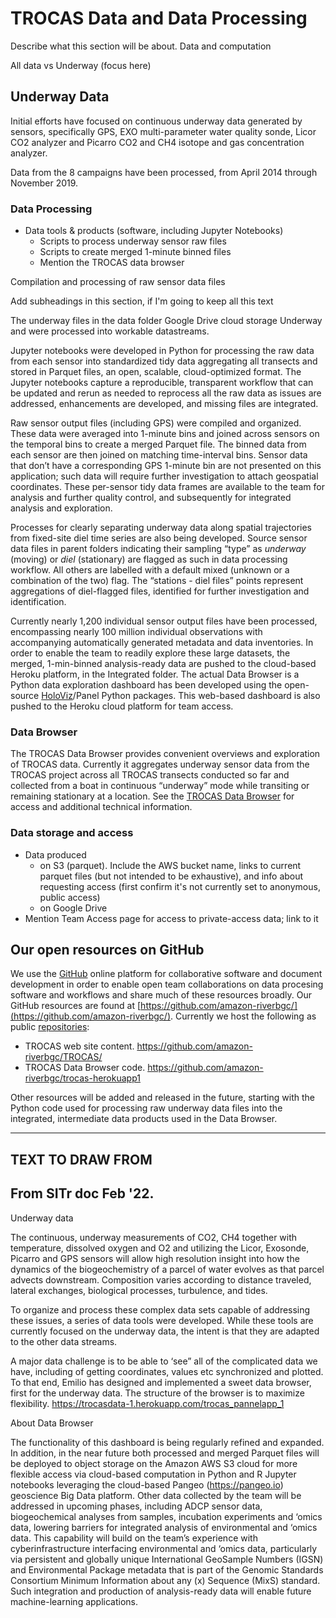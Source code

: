 # TROCAS Data and Data Processing

<!-- Regarding data, I think this section should not aim to describe all the data and analyses carried out in TROCAS. That should be done in a different section under "Project".
Instead, this section should address issues of data file/object storage, management, access, and computation 

- (overview -- no heading; includes scope of data in this page -- underway)
- Processing (notebooks, what they do)
- Data browser (VERY brief)
- Data storage and access
-->

Describe what this section will be about. Data and computation

All data vs Underway (focus here)


## Underway Data

Initial efforts have focused on continuous underway data generated by sensors, specifically GPS, EXO multi-parameter water quality sonde, Licor CO2 analyzer and Picarro CO2 and CH4 isotope and gas concentration analyzer.

Data from the 8 campaigns have been processed, from April 2014 through November 2019. 

### Data Processing

- Data tools & products (software, including Jupyter Notebooks)
  - Scripts to process underway sensor raw files
  - Scripts to create merged 1-minute binned files
  - Mention the TROCAS data browser

Compilation and processing of raw sensor data files

Add subheadings in this section, if I'm going to keep all this text

The underway files in the data folder Google Drive cloud storage Underway and were processed into workable datastreams. 

Jupyter notebooks were developed in Python for processing the raw data from each sensor into standardized tidy data aggregating all transects and stored in Parquet files, an open, scalable, cloud-optimized format. The Jupyter notebooks capture a reproducible, transparent workflow that can be updated and rerun as needed to reprocess all the raw data as issues are addressed, enhancements are developed, and missing files are integrated.

Raw sensor output files (including GPS) were compiled and organized. These data were averaged into 1-minute bins and joined across sensors on the temporal bins to create a merged Parquet file. The binned data from each sensor are then joined on matching time-interval bins. Sensor data that don’t have a corresponding GPS 1-minute bin are not presented on this application; such data will require further investigation to attach geospatial coordinates.  These per-sensor tidy data frames are available to the team for analysis and further quality control, and subsequently for integrated analysis and exploration.

Processes for clearly separating underway data along spatial trajectories from fixed-site diel time series are also being developed. Source sensor data files in parent folders indicating their sampling “type” as *underway* (moving) or *diel* (stationary) are flagged as such in data processing workflow. All others are labelled with a default mixed (unknown or a combination of the two) flag. The “stations - diel files” points  represent aggregations of diel-flagged files, identified for further investigation and identification.

Currently nearly 1,200 individual sensor output files have been processed, encompassing nearly 100 million individual observations with accompanying automatically generated metadata and data inventories. In order to enable the team to readily explore these large datasets, the merged, 1-min-binned analysis-ready data are pushed to the cloud-based Heroku platform, in the Integrated folder. The actual Data Browser is a Python data exploration dashboard has been developed using the open-source [HoloViz](https://holoviz.org/)/Panel Python packages. This web-based dashboard is also pushed to the Heroku cloud platform for team access.  
### Data Browser

The TROCAS Data Browser provides convenient overviews and exploration of TROCAS data. Currently it aggregates underway sensor data from the TROCAS project across all TROCAS transects conducted so far and collected from a boat in continuous “underway” mode while transiting or remaining stationary at a location. See the [TROCAS Data Browser](databrowser) for access and additional technical information.

### Data storage and access

- Data produced
  - on S3 (parquet). Include the AWS bucket name, links to current parquet files (but not intended to be exhaustive), and info about requesting access (first confirm it's not currently set to anonymous, public access)
  - on Google Drive
- Mention Team Access page for access to private-access data; link to it

## Our open resources on GitHub

We use the [GitHub](https://github.com/) online platform for collaborative software and document development in order to enable open team collaborations on data procesing software and workflows and share much of these resources broadly. Our GitHub resources are found at [https://github.com/amazon-riverbgc/](https://github.com/amazon-riverbgc/). Currently we host the following as public [repositories](https://docs.github.com/en/repositories/creating-and-managing-repositories/about-repositories):
- TROCAS web site content. https://github.com/amazon-riverbgc/TROCAS/
- TROCAS Data Browser code. https://github.com/amazon-riverbgc/trocas-herokuapp1

Other resources will be added and released in the future, starting with the Python code used for processing raw underway data files into the integrated, intermediate data products used in the Data Browser.

---------------------------


## TEXT TO DRAW FROM

## From SITr doc Feb '22.

Underway data

The continuous, underway measurements of CO2, CH4 together with temperature, dissolved oxygen and O2 and utilizing the Licor, Exosonde, Picarro and GPS sensors will allow high resolution insight into how the dynamics of the biogeochemistry of a parcel of water evolves as that parcel advects downstream.  Composition varies according to distance traveled, lateral exchanges, biological processes, turbulence, and tides. 

To organize and process these complex data sets capable of addressing these issues, a series of data tools were developed. While these tools are currently focused on the underway data, the intent is that they are adapted to the other data streams. 

A major data challenge is to be able to ‘see” all of the complicated data we have, including of getting coordinates, values etc synchronized and plotted. 
To that end, Emilio has designed and implemented a sweet data browser, first for the underway data. The structure of the browser is to maximize flexibility. https://trocasdata-1.herokuapp.com/trocas_pannelapp_1
 
About Data Browser

The functionality of this dashboard is being regularly refined and expanded. In addition, in the near future both processed and merged Parquet files will be deployed to object storage on the Amazon AWS S3 cloud for more flexible access via cloud-based computation in Python and R Jupyter notebooks leveraging the cloud-based Pangeo (https://pangeo.io) geoscience Big Data platform. Other data collected by the team will be addressed in upcoming phases, including ADCP sensor data, biogeochemical analyses from samples, incubation experiments and ‘omics data, lowering barriers for integrated analysis of environmental and ‘omics data. This capability will build on the team’s experience with cyberinfrastructure interfacing environmental and ‘omics data, particularly via persistent and globally unique International GeoSample Numbers (IGSN) and Environmental Package metadata that is part of the Genomic Standards Consortium Minimum Information about any (x) Sequence (MixS) standard. Such integration and production of analysis-ready data will enable future machine-learning applications.

